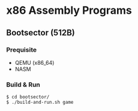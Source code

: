 # x86 Assembly Programs

## Bootsector (512B)

### Prequisite
- QEMU (x86_64)
- NASM

### Build & Run
```
$ cd bootsector/
$ ./build-and-run.sh game
```

